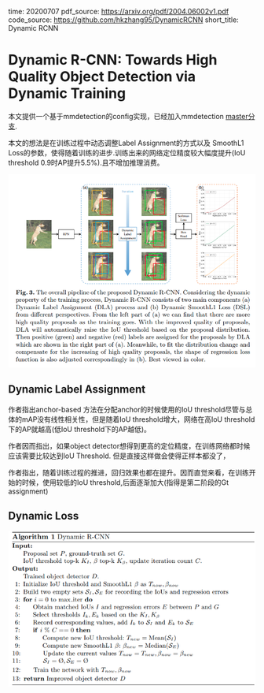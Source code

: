 time: 20200707
pdf_source: https://arxiv.org/pdf/2004.06002v1.pdf
code_source: https://github.com/hkzhang95/DynamicRCNN
short_title: Dynamic RCNN
# Dynamic R-CNN: Towards High Quality Object Detection via Dynamic Training

本文提供一个基于mmdetection的config实现，已经加入mmdetection [master分支](https://github.com/open-mmlab/mmdetection/tree/master/configs/dynamic_rcnn).

本文的想法是在训练过程中动态调整Label Assignment的方式以及 SmoothL1 Loss的参数，使得随着训练的进步.训练出来的网络定位精度较大幅度提升(IoU threshold 0.9时AP提升5.5%).且不增加推理消费。

![image](res/dynamic_RCNN_frame.png)

## Dynamic Label Assignment

作者指出anchor-based 方法在分配anchor的时候使用的IoU threshold尽管与总体的mAP没有线性相关性，但是随着IoU threshold增大，网络在高IoU threshold下的AP就越高(低IoU threshold下的AP越低)。

作者因而指出，如果object detector想得到更高的定位精度，在训练网络都时候应该需要比较达到IoU Threshold. 但是直接这样做会使得正样本都没了，

作者指出，随着训练过程的推进，回归效果也都在提升。因而直觉来看，在训练开始的时候，使用较低的IoU threshold,后面逐渐加大(指得是第二阶段的Gt assignment)

## Dynamic Loss 

![image](res/DynamicRCNN.png)